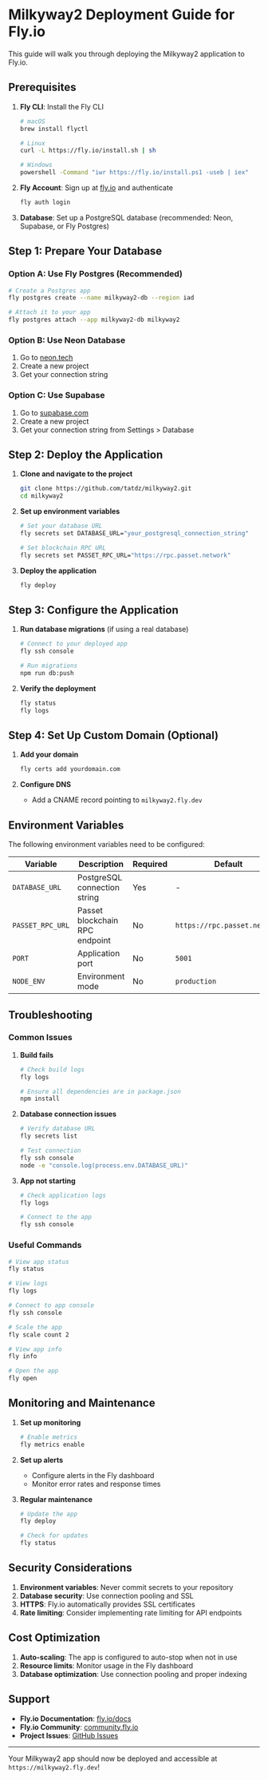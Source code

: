 # Milkyway2 Deployment Guide for Fly.io

This guide will walk you through deploying the Milkyway2 application to Fly.io.

## Prerequisites

1. **Fly CLI**: Install the Fly CLI
   ```bash
   # macOS
   brew install flyctl
   
   # Linux
   curl -L https://fly.io/install.sh | sh
   
   # Windows
   powershell -Command "iwr https://fly.io/install.ps1 -useb | iex"
   ```

2. **Fly Account**: Sign up at [fly.io](https://fly.io) and authenticate
   ```bash
   fly auth login
   ```

3. **Database**: Set up a PostgreSQL database (recommended: Neon, Supabase, or Fly Postgres)

## Step 1: Prepare Your Database

### Option A: Use Fly Postgres (Recommended)
```bash
# Create a Postgres app
fly postgres create --name milkyway2-db --region iad

# Attach it to your app
fly postgres attach --app milkyway2-db milkyway2
```

### Option B: Use Neon Database
1. Go to [neon.tech](https://neon.tech)
2. Create a new project
3. Get your connection string

### Option C: Use Supabase
1. Go to [supabase.com](https://supabase.com)
2. Create a new project
3. Get your connection string from Settings > Database

## Step 2: Deploy the Application

1. **Clone and navigate to the project**
   ```bash
   git clone https://github.com/tatdz/milkyway2.git
   cd milkyway2
   ```

2. **Set up environment variables**
   ```bash
   # Set your database URL
   fly secrets set DATABASE_URL="your_postgresql_connection_string"
   
   # Set blockchain RPC URL
   fly secrets set PASSET_RPC_URL="https://rpc.passet.network"
   ```

3. **Deploy the application**
   ```bash
   fly deploy
   ```

## Step 3: Configure the Application

1. **Run database migrations** (if using a real database)
   ```bash
   # Connect to your deployed app
   fly ssh console
   
   # Run migrations
   npm run db:push
   ```

2. **Verify the deployment**
   ```bash
   fly status
   fly logs
   ```

## Step 4: Set Up Custom Domain (Optional)

1. **Add your domain**
   ```bash
   fly certs add yourdomain.com
   ```

2. **Configure DNS**
   - Add a CNAME record pointing to `milkyway2.fly.dev`

## Environment Variables

The following environment variables need to be configured:

| Variable | Description | Required | Default |
|----------|-------------|----------|---------|
| `DATABASE_URL` | PostgreSQL connection string | Yes | - |
| `PASSET_RPC_URL` | Passet blockchain RPC endpoint | No | `https://rpc.passet.network` |
| `PORT` | Application port | No | `5001` |
| `NODE_ENV` | Environment mode | No | `production` |

## Troubleshooting

### Common Issues

1. **Build fails**
   ```bash
   # Check build logs
   fly logs
   
   # Ensure all dependencies are in package.json
   npm install
   ```

2. **Database connection issues**
   ```bash
   # Verify database URL
   fly secrets list
   
   # Test connection
   fly ssh console
   node -e "console.log(process.env.DATABASE_URL)"
   ```

3. **App not starting**
   ```bash
   # Check application logs
   fly logs
   
   # Connect to the app
   fly ssh console
   ```

### Useful Commands

```bash
# View app status
fly status

# View logs
fly logs

# Connect to app console
fly ssh console

# Scale the app
fly scale count 2

# View app info
fly info

# Open the app
fly open
```

## Monitoring and Maintenance

1. **Set up monitoring**
   ```bash
   # Enable metrics
   fly metrics enable
   ```

2. **Set up alerts**
   - Configure alerts in the Fly dashboard
   - Monitor error rates and response times

3. **Regular maintenance**
   ```bash
   # Update the app
   fly deploy
   
   # Check for updates
   fly status
   ```

## Security Considerations

1. **Environment variables**: Never commit secrets to your repository
2. **Database security**: Use connection pooling and SSL
3. **HTTPS**: Fly.io automatically provides SSL certificates
4. **Rate limiting**: Consider implementing rate limiting for API endpoints

## Cost Optimization

1. **Auto-scaling**: The app is configured to auto-stop when not in use
2. **Resource limits**: Monitor usage in the Fly dashboard
3. **Database optimization**: Use connection pooling and proper indexing

## Support

- **Fly.io Documentation**: [fly.io/docs](https://fly.io/docs)
- **Fly.io Community**: [community.fly.io](https://community.fly.io)
- **Project Issues**: [GitHub Issues](https://github.com/tatdz/milkyway2/issues)

---

Your Milkyway2 app should now be deployed and accessible at `https://milkyway2.fly.dev`! 